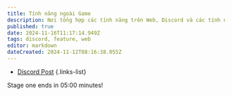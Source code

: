 ```yaml
---
title: Tính năng ngoài Game
description: Nơi tổng hợp các tính năng trên Web, Discord và các tính năng hỗ trợ ngoài Game.
published: true
date: 2024-11-16T11:17:14.949Z
tags: discord, feature, web
editor: markdown
dateCreated: 2024-11-12T08:16:38.055Z
---
```


- [Discord Post](/vi/features/discord-chat)
{.links-list}

<div>Stage one ends in <span id="time">05:00</span> minutes!</div>